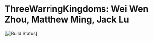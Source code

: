 # ThreeWarringKingdoms: Wei Wen Zhou, Matthew Ming, Jack Lu

[![Build Status](https://travis-ci.org/wzhou2/ThreeWarringKingdoms.svg?branch=master)]
